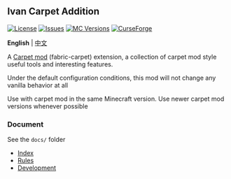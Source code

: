 ## Ivan Carpet Addition

[![License](https://img.shields.io/github/license/Ivan-1F/Ivan-Carpet-Addition.svg)](http://www.gnu.org/licenses/lgpl-3.0.html)
[![Issues](https://img.shields.io/github/issues/Ivan-1F/Ivan-Carpet-Addition.svg)](https://github.com/Ivan-1F/Ivan-Carpet-Addition/issues)
[![MC Versions](http://cf.way2muchnoise.eu/versions/For%20MC_ivan-carpet-addition_all.svg)](https://www.curseforge.com/minecraft/mc-mods/ivan-carpet-addition)
[![CurseForge](http://cf.way2muchnoise.eu/full_ivan-carpet-addition_downloads.svg)](https://www.curseforge.com/minecraft/mc-mods/ivan-carpet-addition)

**English** | [中文](./README_CN.md)

A [Carpet mod](https://github.com/gnembon/fabric-carpet) (fabric-carpet) extension, a collection of carpet mod style useful tools and interesting features.

Under the default configuration conditions, this mod will not change any vanilla behavior at all

Use with carpet mod in the same Minecraft version. Use newer carpet mod versions whenever possible

### Document

See the `docs/` folder

 - [Index](./docs/readme.md)
 - [Rules](./docs/rules.md)
 - [Development](./docs/development.md)
